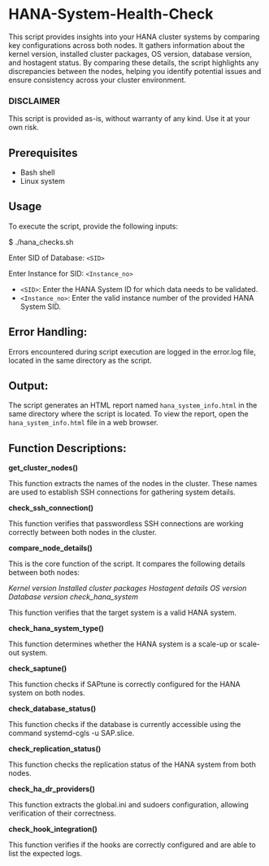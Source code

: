 # HANA-System-Health-Check
This script provides insights into your HANA cluster systems by comparing key configurations across both nodes. It gathers information about the kernel version, installed cluster packages, OS version, database version, and hostagent status. By comparing these details, the script highlights any discrepancies between the nodes, helping you identify potential issues and ensure consistency across your cluster environment.

### DISCLAIMER
This script is provided as-is, without warranty of any kind. Use it at your own risk.

## Prerequisites
- Bash shell
- Linux system

## Usage
To execute the script, provide the following inputs:

$ ./hana_checks.sh

Enter SID of Database: `<SID>`

Enter Instance for SID: `<Instance_no>`

- `<SID>`: Enter the HANA System ID for which data needs to be validated.
- `<Instance_no>`: Enter the valid instance number of the provided HANA System SID.

## Error Handling:

Errors encountered during script execution are logged in the error.log file, located in the same directory as the script.

## Output:

The script generates an HTML report named `hana_system_info.html` in the same directory where the script is located. To view the report, open the `hana_system_info.html` file in a web browser.

## Function Descriptions:
**get_cluster_nodes()**

This function extracts the names of the nodes in the cluster. These names are used to establish SSH connections for gathering system details.

**check_ssh_connection()**

This function verifies that passwordless SSH connections are working correctly between both nodes in the cluster.

**compare_node_details()**

This is the core function of the script. It compares the following details between both nodes:

*Kernel version*
*Installed cluster packages*
*Hostagent details*
*OS version*
*Database version*
*check_hana_system*

This function verifies that the target system is a valid HANA system.

**check_hana_system_type()**

This function determines whether the HANA system is a scale-up or scale-out system.

**check_saptune()**

This function checks if SAPtune is correctly configured for the HANA system on both nodes.

**check_database_status()**

This function checks if the database is currently accessible using the command systemd-cgls -u SAP.slice.

**check_replication_status()**

This function checks the replication status of the HANA system from both nodes.

**check_ha_dr_providers()**

This function extracts the global.ini and sudoers configuration, allowing verification of their correctness.

**check_hook_integration()**

This function verifies if the hooks are correctly configured and are able to list the expected logs.
